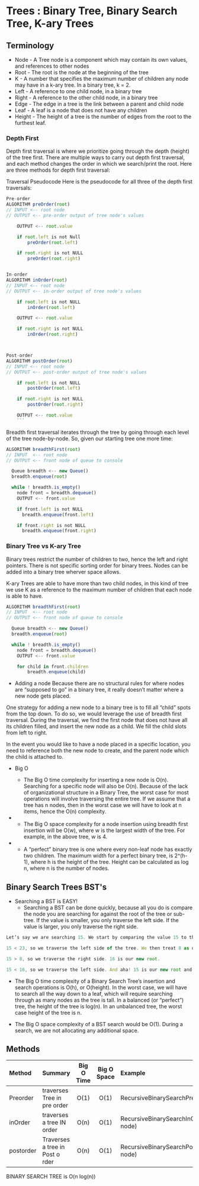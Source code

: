 # Trees : Binary Tree, Binary Search Tree, K-ary Trees

## Terminology

- Node - A Tree node is a component which may contain its own values, and references to other nodes
- Root - The root is the node at the beginning of the tree
- K - A number that specifies the maximum number of children any node may have in a k-ary tree. In a binary tree, k = 2.
- Left - A reference to one child node, in a binary tree
- Right - A reference to the other child node, in a binary tree
- Edge - The edge in a tree is the link between a parent and child node
- Leaf - A leaf is a node that does not have any children
- Height - The height of a tree is the number of edges from the root to the furthest leaf.

### Depth First

Depth first traversal is where we prioritize going through the depth (height) of the tree first. There are multiple ways to carry out depth first traversal, and each method changes the order in which we search/print the root. Here are three methods for depth first traversal:

Traversal Pseudocode
Here is the pseudocode for all three of the depth first traversals:

````js
Pre-order
ALGORITHM preOrder(root)
// INPUT <-- root node
// OUTPUT <-- pre-order output of tree node's values

    OUTPUT <-- root.value

    if root.left is not Null
        preOrder(root.left)

    if root.right is not NULL
        preOrder(root.right)


In-order
ALGORITHM inOrder(root)
// INPUT <-- root node
// OUTPUT <-- in-order output of tree node's values

    if root.left is not NULL
        inOrder(root.left)

    OUTPUT <-- root.value

    if root.right is not NULL
        inOrder(root.right)



Post-order
ALGORITHM postOrder(root)
// INPUT <-- root node
// OUTPUT <-- post-order output of tree node's values

    if root.left is not NULL
        postOrder(root.left)

    if root.right is not NULL
        postOrder(root.right)

    OUTPUT <-- root.value
    ```
````

Breadth first traversal iterates through the tree by going through each level of the tree node-by-node. So, given our starting tree one more time:

```js
ALGORITHM breadthFirst(root)
// INPUT  <-- root node
// OUTPUT <-- front node of queue to console

  Queue breadth <-- new Queue()
  breadth.enqueue(root)

  while ! breadth.is_empty()
    node front = breadth.dequeue()
    OUTPUT <-- front.value

    if front.left is not NULL
      breadth.enqueue(front.left)

    if front.right is not NULL
      breadth.enqueue(front.right)

```

### Binary Tree vs K-ary Tree

Binary trees restrict the number of children to two, hence the left and right pointers. There is not specific sorting order for binary trees. Nodes can be added into a binary tree wherver space allows. 

K-ary Trees  are able to have more than two child nodes, in this kind of tree we use K as a reference to the maximum number of children that each node is able to have.

```js
ALGORITHM breadthFirst(root)
// INPUT  <-- root node
// OUTPUT <-- front node of queue to console

  Queue breadth <-- new Queue()
  breadth.enqueue(root)

  while ! breadth.is_empty()
    node front = breadth.dequeue()
    OUTPUT <-- front.value

    for child in front.children
        breadth.enqueue(child)

```

- Adding a node
Because there are no structural rules for where nodes are “supposed to go” in a binary tree, it really doesn’t matter where a new node gets placed.

One strategy for adding a new node to a binary tree is to fill all “child” spots from the top down. To do so, we would leverage the use of breadth first traversal. During the traversal, we find the first node that does not have all its children filled, and insert the new node as a child. We fill the child slots from left to right.

In the event you would like to have a node placed in a specific location, you need to reference both the new node to create, and the parent node which the child is attached to.

- Big O
  - The Big O time complexity for inserting a new node is O(n). Searching for a specific node will also be O(n). Because of the lack of organizational structure in a Binary Tree, the worst case for most operations will involve traversing the entire tree. If we assume that a tree has n nodes, then in the worst case we will have to look at n items, hence the O(n) complexity.

- - The Big O space complexity for a node insertion using breadth first insertion will be O(w), where w is the largest width of the tree. For example, in the above tree, w is 4.

- - A “perfect” binary tree is one where every non-leaf node has exactly two children. The maximum width for a perfect binary tree, is 2^(h-1), where h is the height of the tree. Height can be calculated as log n, where n is the number of nodes.

## Binary Search Trees BST's

- Searching a BST is EASY!
  - Searching a BST can be done quickly, because all you do is compare the node you are searching for against the root of the tree or sub-tree. If the value is smaller, you only traverse the left side. If the value is larger, you only traverse the right side.

```js
Let’s say we are searching 15. We start by comparing the value 15 to the value of the root, 23.

15 < 23, so we traverse the left side of the tree. We then treat 8 as our new “root” to compare against.

15 > 8, so we traverse the right side. 16 is our new root.

15 < 16, so we traverse the left side. And aha! 15 is our new root and also a match with what we were searching for.
```

- The Big O time complexity of a Binary Search Tree’s insertion and search operations is O(h), or O(height). In the worst case, we will have to search all the way down to a leaf, which will require searching through as many nodes as the tree is tall. In a balanced (or “perfect”) tree, the height of the tree is log(n). In an unbalanced tree, the worst case height of the tree is n.

- The Big O space complexity of a BST search would be O(1). During a search, we are not allocating any additional space.


## Methods

| Method | Summary | Big O Time | Big O Space | Example | 
| :----------- | :----------- | :-------------: | :-------------: | :----------- |
| Preorder | traverses Tree in pre order | O(1) | O(1) | RecursiveBinarySearchPre(Node node) |
| inOrder | traverses a tree IN order| O(n) | O(1) | RecursiveBinarySearchInOrder(Node node) |
| postorder | Traverses a tree in Post o rder | O(n) | O(1) | RecursiveBinarySearchPostOrder(Node node) |
BINARY SEARCH TREE is O(n log(n))
				
